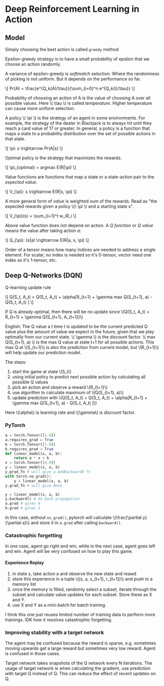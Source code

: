 # Deep Reinforcement Learning in Action

## Model

Simply choosing the best action is called `greedy` method

Epsilon-greedy strategy is to have a small probability of epsilon that we choose an action randomly.

A variance of epsilon-greedy is *softmatch* selection. Where the randomness of picking is not uniform. But it depends on the performance so far.

\\[ Pr(A) = \frac{e^{Q_k(A)/\tau}}{\sum_{i=0}^n e^{Q_k(i)/\tau}} \\]

Probability of choosing an action of A is the value of choosing A over all possible values. Here \\( \tau \\) is called *temperature*. Higher temperature can cause more uniform selection.

A policy \\( \pi \\) is the strategy of an agent in some environments. For example, the strategy of the dealer in Blackjack is to always hit until they reach a card value of 17 or greater. In general, a policy is a function that maps a state to a probability distribution over the set of possible actions in that state.

\\[ \pi: s \rightarrow Pr(A|s) \\]

Optimal policy is the strategy that maximizes the rewards.

\\[ \pi_{optimal} = argmax E(R|\pi) \\]

Value functions are functions that map a state or a state-action pair to the *expected value*.

\\[ V_{\pi}: s \rightarrow E(R|s, \pi) \\]

A more general form of *value* is weighted sum of the rewards. Read as "the expected rewards given a policy \\(\ \pi \\) and a starting state s".

\\[ V_{\pi}(s) = \sum_{i=1}^t w_iR_i \\]

Above value function does not depend on action. A *Q function* or *Q value* means the value after taking action *a*:

\\[ Q_{\pi}: (s|a) \rightarrow E(R|a, s, \pi) \\]

Order of a tensor means how many indices are needed to address a single element. For scalar, no index is needed so it's 0-tensor, vector need one index so it's 1-tensor, etc.

## Deep Q-Networks (DQN)

Q-learning update rule

\\[ Q(S_t, A_t) = Q(S_t, A_t) + \alpha[R_{t+1} + \gamma max Q(S_{t+1}, a) - Q(S_t, A_t) ] \\]

If Q is already optimal, then there will be no update since \\(Q(S_t, A_t) = R_{t+1} + \gamma Q(S_{t+1}, A_{t+1})\\)

English: The Q value a t time t is updated to be the current predicted Q value plus the amount of value we expect in the future, given that we play optimally from our current state. \\( \gamma \\) is the discount factor. \\( max Q(S_{t+1}, a) \\) is the max Q value at state t+1 for all possible actions. This max Q at \\(S_{t+1}\\) is also the prediction from current model, but \\(R_{t+1}\\) will help update our prediction model.

The steps:
1. start the game at state \\(S_t\\)
1. using initial policy to predict next possible action by calculating all possible Q values
1. pick an action and observe a reward \\(R_{t+1}\\)
1. use algorithm to calculate maximum of \\(Q(S_{t+1}, a)\\)
1. update prediction with \\(Q(S_t, A_t) = Q(S_t, A_t) + \alpha[R_{t+1} + \gamma max Q(S_{t+1}, a) - Q(S_t, A_t) ]\\)

Here \\(\alpha\\) is learning rate and \\(\gamma\\) is discount factor.

### PyTorch

```py
a = torch.Tensor([2.0])
a.requires_grad = True
b = torch.Tensor([1.0])
b.requires_grad = True
def linear_model(x, a, b):
    return a * x + b
x = torch.Tensor([4.0])
y = linear_model(x, a, b)
y.grad_fn # will give a AddBackward0 fn
with torch.no_grad():
    y = linear_model(x, a, b)
y.grad_fn # will give None
```

```py
y = linear_model(x, a, b)
y.backward() # do back propagation
a.grad # gives 4
b.grad # gives 1
```
In this case, without `no_grad()`, pytorch will calculate \\(\frac{\partial y}{\partial a}\\) and store it in `a.grad` after calling `backward()`.

### Catastrophic forgetting

In one case, agent go right and win, while in the next case, agent goes left and win. Agent will be very confused on how to play this game.

#### Experience Replay

1. in state s, take action a and observe the new state and reawd
1. store this experience in a tuple \\((s, a, s_{t+1}, r_{t+1})\\) and push to a memory list
1. once the memory is filled, randomly select a subset, iterate through the subset and calculate value updates for each subset. Store these as X and Y.
1. use X and Y as a mini-batch for batch training.

I think this one just reuses limited number of training data to perform more trainings. IDK how it resolves catastrophic forgetting.

### Improving stability with a target network

The agent may be confused because the reward is sparse, e.g. sometimes moving upwards get a large reward but sometimes very low reward. Agent is confused in those cases.

Target network takes snapshots of the Q network every N iterations. The usage of target network is when calculating the gradient, use prediction with target Q instead of Q. This can reduce the effect of recent updates on Q.

